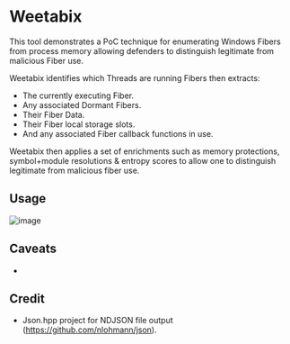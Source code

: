 # Weetabix

This tool demonstrates a PoC technique for enumerating Windows Fibers from process memory allowing defenders to distinguish legitimate from malicious Fiber use.

Weetabix identifies which Threads are running Fibers then extracts:
* The currently executing Fiber.
* Any associated Dormant Fibers.
* Their Fiber Data.
* Their Fiber local storage slots.
* And any associated Fiber callback functions in use.

Weetabix then applies a set of enrichments such as memory protections, symbol+module resolutions & entropy scores to allow one to distinguish legitimate from malicious fiber use.  

## Usage
![image](https://user-images.githubusercontent.com/60667846/230958277-66fc257d-7f2c-4c24-b79e-6380256b447f.png)

## Caveats 
*

## Credit
* Json.hpp project for NDJSON file output (https://github.com/nlohmann/json).
